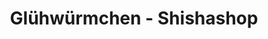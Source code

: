 ---
title: "Glühwürmchen - Shishashop"
url: /rosenheim/gluehwuermchen-shishashop/
shop: Allgemein
---